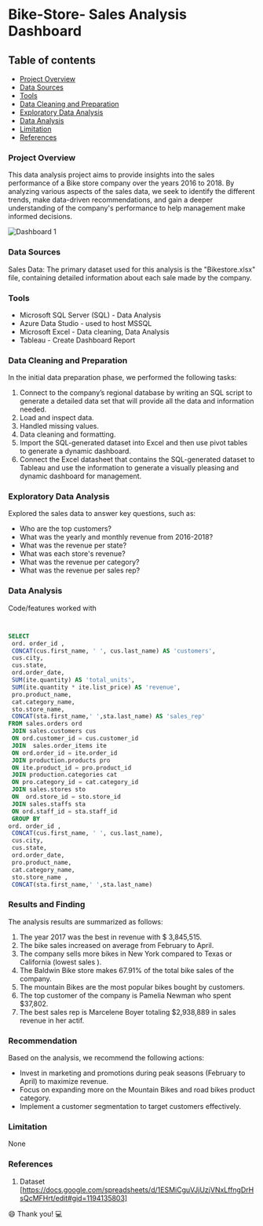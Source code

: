 # Bike-Store- Sales Analysis Dashboard

## Table of contents
- [Project Overview](#project-overview) 
- [Data Sources](#data-sources)
- [Tools](#tools)
- [Data Cleaning and Preparation](#data-cleaning-and-preparation)
- [Exploratory Data Analysis](#exploratory-data-analysis)
- [Data Analysis](#data-analysis)
- [Limitation](#limitation)
- [References](#references)

### Project Overview 
This data analysis project aims to provide insights into the sales performance of a Bike store company over the years 2016 to 2018. By analyzing various aspects of the sales data, we seek to identify the different trends, make data-driven recommendations, and gain a deeper understanding of the company's performance to help management make informed decisions. 

![Dashboard 1](https://github.com/Cagnoro1/Bike-Store-Dashboard/assets/135088212/c29a7dd5-5f8a-483e-9af0-cbf8037c4c5d)


### Data Sources 
Sales Data: The primary dataset used for this analysis is the "Bikestore.xlsx" file, containing detailed information about each sale made by the company.

### Tools
- Microsoft SQL Server (SQL) - Data Analysis 
- Azure Data Studio - used to host MSSQL
- Microsoft Excel - Data cleaning, Data Analysis 
- Tableau - Create Dashboard Report

### Data Cleaning and Preparation
In the initial data preparation phase, we performed the following tasks: 

1.	Connect to the company’s regional database by writing an SQL script to generate a detailed data set that will provide all the data and information needed.
2.	Load and inspect data.
3.	Handled missing values.
4.	Data cleaning and formatting.
5.	Import the SQL-generated dataset into Excel and then use pivot tables to generate a dynamic dashboard.
6.	Connect the Excel datasheet  that contains the SQL-generated dataset to Tableau and use the information to generate a visually pleasing and dynamic dashboard for management.

### Exploratory Data Analysis

Explored the sales data to answer key questions, such as:

- Who are the top customers?
- What was the yearly and monthly revenue from 2016-2018?
- What was the  revenue per state?
- What was each store's revenue?
- What was the revenue per category?
- What was the revenue per sales rep?

### Data Analysis 
  Code/features worked with
  
```SQL


SELECT
 ord. order_id ,
 CONCAT(cus.first_name, ' ', cus.last_name) AS 'customers',
 cus.city,
 cus.state,
 ord.order_date,
 SUM(ite.quantity) AS 'total_units',
 SUM(ite.quantity * ite.list_price) AS 'revenue',
 pro.product_name,
 cat.category_name,
 sto.store_name,
 CONCAT(sta.first_name,' ',sta.last_name) AS 'sales_rep'
FROM sales.orders ord
 JOIN sales.customers cus 
 ON ord.customer_id = cus.customer_id
 JOIN  sales.order_items ite 
 ON ord.order_id = ite.order_id 
 JOIN production.products pro
 ON ite.product_id = pro.product_id
 JOIN production.categories cat 
 ON pro.category_id = cat.category_id
 JOIN sales.stores sto
 ON  ord.store_id = sto.store_id
 JOIN sales.staffs sta
 ON ord.staff_id = sta.staff_id
 GROUP BY 
ord. order_id ,
 CONCAT(cus.first_name, ' ', cus.last_name),
 cus.city,
 cus.state,
 ord.order_date,
 pro.product_name,
 cat.category_name,
 sto.store_name ,
 CONCAT(sta.first_name,' ',sta.last_name) 
```
### Results and Finding

The analysis results are summarized as follows:
1. The year 2017 was the best in revenue with $ 3,845,515. 
2. The bike sales increased on average from February to April.
3. The company sells more bikes in New York compared to Texas or California (lowest sales ).
4. The Baldwin Bike store makes 67.91% of the total bike sales of the company.
5. The mountain Bikes are the most popular bikes bought by customers.
6. The top customer of the company is Pamelia Newman who spent $37,802.
7. The best sales rep is Marcelene Boyer totaling $2,938,889 in sales revenue in her actif. 


### Recommendation

Based on the analysis, we recommend the following actions:

- Invest in marketing and promotions during peak seasons (February to April) to maximize revenue.
- Focus on expanding more on the Mountain Bikes and road bikes product category.
- Implement a customer segmentation to target customers effectively.

### Limitation 
  None

### References

1. Dataset [https://docs.google.com/spreadsheets/d/1ESMiCguVJjUzjVNxLffngDrHsQcMFHrt/edit#gid=1194135803]
  


😄 Thank you!
💻





